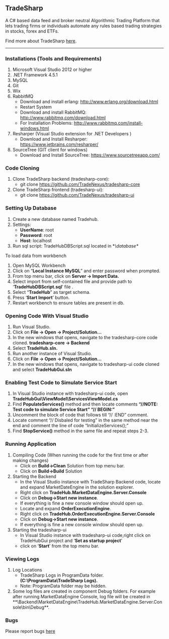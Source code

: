 ## TradeSharp ##

A C# based data feed and broker neutral Algorithmic Trading Platform that lets trading firms or individuals automate any rules based trading strategies in stocks, forex and ETFs.

Find more about TradeSharp [here](https://www.tradesharp.se/).


***


### Installations (Tools and Requirements) ###
1. Microsoft Visual Studio 2012 or higher
1. .NET Framework 4.5.1
1. MySQL
1. Git
1. Wix
1. RabbitMQ
    * Download and install erlang: http://www.erlang.org/download.html
    * Restart System
    * Download and install RabbitMQ: http://www.rabbitmq.com/download.html
    * For Installation Problems: http://www.rabbitmq.com/install-windows.html
1. Resharper  (Visual Studio extension for .NET Developers )
    * Download and Install Resharper: https://www.jetbrains.com/resharper/
1. SourceTree  (GIT client for windows)
    * Download and Install SourceTree: https://www.sourcetreeapp.com/


### Code Cloning ###
1. Clone TradeSharp backend (tradesharp-core):
    * git clone https://github.com/TradeNexus/tradesharp-core
1. Clone TradeSharp frontend (tradesharp-ui):
    * git clone https://github.com/TradeNexus/tradesharp-ui


### Setting Up Database ###
1. Create a new database named Tradehub.
1. Settings:
    * **UserName**:  root
    * **Password**:  root
    * **Host**:  localhost
1. Run sql script: TradeHubDBScript.sql located in **<Path to tradesharp-ui code cloned>\database\**

To load data from workbench 

1. Open MySQL Workbench
1. Click on “**Local Instance MySQL**”  and enter password when prompted.
1. From top menu bar, click on  **Server -> Import Data.**
1. Select import from self-contained file and provide path to ‘**TradeHubDBScript.sql**’ file .
1. Select “**TradeHub**” as target schema.
1. Press ‘**Start Import**’ button.
1. Restart workbench to ensure tables are present in db.

### Opening Code With Visual Studio ###
1. Run Visual Studio.
1. Click on **File -> Open -> Project/Solution…**
1. In the new windows that opens, navigate to the tradesharp-core code cloned.  **tradesharp-core -> Backend**
1. Select **TradeHub.sln.**
1. Run another instance of Visual Studio.
1. Click on **File -> Open -> Project/Solution…**
1. In the new windows that opens, navigate to tradesharp-ui code cloned and select **TradeHubGui.sln**


### Enabling Test Code to Simulate Service Start ###
1. In Visual Studio instance with tradesharp-ui code, open **TradeHubGui\ViewModel\ServicesViewModel.cs**
1. Find **PopulateServices()** method and then locate comments
    **“//NOTE: Test code to simulate Service Start”
    “// BEGIN:”**
1. Uncomment the block of code that follows till “// :END” comment.
1. Locate comment “// Disbaled for testing” in the same method near the end and comment the line of code “InitializeServices();”
1. Find **StopService()** method in the same file and repeat steps 2-3.


### Running Application ###
1. Compiling Code (When running the code for the first time or after making changes)
    * Click on **Build->Clean** Solution from top menu bar.
    * Click on **Build->Build** Solution
1. Starting the Backend
    * In the Visual Studio instance with TradeSharp Backend code, locate and expand  MarketDateEngine in the solution explorer.
    * Right click on **TradeHub.MarketDataEngine.Server.Console**
    * Click on **Debug->Start new instance**.
    * If everything is fine a new console window should open up.
    * Locate and expand **OrderExecutionEngine**.
    * Right click on **TradeHub.OrderExecutionEngine.Server.Console**
    * Click on **Debug->Start new instance**.
    * If everything is fine a new console window should open up.
1. Starting the tradesharp-ui
    * In Visual Studio instance with tradesharp-ui code,right click on TradeHubGui project and ‘**Set as startup project**’
    * click on ‘**Start**’ from the top menu bar. 


### Viewing Logs ###
1. Log Locations
    * TradeSharp  Logs in ProgramData folder.  **(C:\ProgramData\TradeSharp Logs).**
    * Note: ProgramData folder may be hidden.
1. Some log files are created in component Debug folders. For example after running MarketDataEngine Console, log file will be created in **<Path to tradesharp-core code cloned>\Backend\MarketDataEngine\TradeHub.MarketDataEngine.Server.Console\bin\Debug\**.

### Bugs

Please report bugs [here](https://github.com/trade-nexus/bugs)

